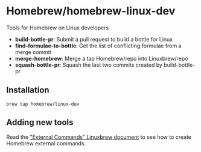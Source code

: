 # Homebrew/homebrew-linux-dev

Tools for Homebrew on Linux developers

+ **build-bottle-pr**: Submit a pull request to build a bottle for Linux
+ **find-formulae-to-bottle**: Get the list of conflicting formulae from a merge commit
+ **merge-homebrew**: Merge a tap Homebrew/repo into Linuxbrew/repo
+ **squash-bottle-pr**: Squash the last two commits created by build-bottle-pr

## Installation

```
brew tap homebrew/linux-dev
```

## Adding new tools

Read the ["External Commands" Linuxbrew document](https://github.com/Linuxbrew/brew/blob/master/docs/External-Commands.md) to see how to create Homebrew external commands.
